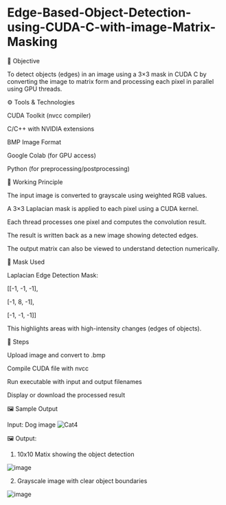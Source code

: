 # Edge-Based-Object-Detection-using-CUDA-C-with-image-Matrix-Masking
📘 Objective

To detect objects (edges) in an image using a 3×3 mask in CUDA C by converting the image to matrix form and processing each pixel in parallel using GPU threads.

⚙️ Tools & Technologies

CUDA Toolkit (nvcc compiler)

C/C++ with NVIDIA extensions

BMP Image Format

Google Colab (for GPU access)

Python (for preprocessing/postprocessing)

🧠 Working Principle

The input image is converted to grayscale using weighted RGB values.

A 3×3 Laplacian mask is applied to each pixel using a CUDA kernel.

Each thread processes one pixel and computes the convolution result.

The result is written back as a new image showing detected edges.

The output matrix can also be viewed to understand detection numerically.

🧪 Mask Used

Laplacian Edge Detection Mask:

[[-1, -1, -1],

 [-1,  8, -1],

 [-1, -1, -1]]

This highlights areas with high-intensity changes (edges of objects).

🧾 Steps

Upload image and convert to .bmp

Compile CUDA file with nvcc

Run executable with input and output filenames

Display or download the processed result

🖼️ Sample Output

Input: Dog image
![Cat4](https://github.com/user-attachments/assets/e1b2a03b-9667-411f-8798-f33756cf77d6)

🖼️ Output: 
1. 10x10 Matix showing the object detection 

![image](https://github.com/user-attachments/assets/1c88195c-095d-4b2d-b1a8-bf9cb1002edf)


2. Grayscale image with clear object boundaries

![image](https://github.com/user-attachments/assets/372dc361-a82f-4d20-9ef8-1ce2166d65f6)



